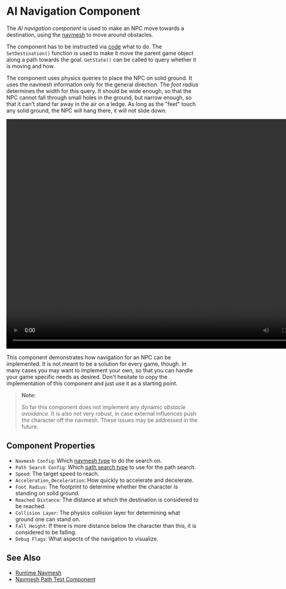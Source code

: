 # AI Navigation Component

The *AI navigation component* is used to make an NPC move towards a destination, using the [navmesh](runtime-navmesh.md) to move around obstacles.

The component has to be instructed via [code](../../custom-code/custom-code-overview.md) what to do. The `SetDestination()` function is used to make it move the parent game object along a path towards the goal. `GetState()` can be called to query whether it is moving and how.

The component uses physics queries to place the NPC on solid ground. It uses the navmesh information only for the general direction. The *foot radius* determines the width for this query. It should be wide enough, so that the NPC cannot fall through small holes in the ground, but narrow enough, so that it can't stand far away in the air on a ledge. As long as the "feet" touch any solid ground, the NPC will hang there, it will not slide down.

<video src="media/crawl.mp4" width="800" height="600" autoplay controls></video>

This component demonstrates how navigation for an NPC can be implemented. It is not meant to be a solution for every game, though. In many cases you may want to implement your own, so that you can handle your game specific needs as desired. Don't hesitate to copy the implementation of this component and just use it as a starting point.

> **Note:**
>
> So far this component does not implement any dynamic *obstacle avoidance*. It is also not very robust, in case external influences push the character off the navmesh. These issues may be addressed in the future.

## Component Properties

* `Navmesh Config`: Which [navmesh type](runtime-navmesh.md#navmesh-types) to do the search on. 
* `Path Search Config`: Which [path search type](runtime-navmesh.md#path-search-types) to use for the path search.
* `Speed`: The target speed to reach.
* `Acceleration`, `Deceleration`: How quickly to accelerate and decelerate.
* `Foot Radius`: The footprint to determine whether the character is standing on solid ground.
* `Reached Distance`: The distance at which the destination is considered to be reached.
* `Collision Layer`: The physics collision layer for determining what ground one can stand on.
* `Fall Height`: If there is more distance below the character than this, it is considered to be falling.
* `Debug Flags`: What aspects of the navigation to visualize.

## See Also

* [Runtime Navmesh](runtime-navmesh.md)
* [Navmesh Path Test Component](navmesh-path-test-component.md)
